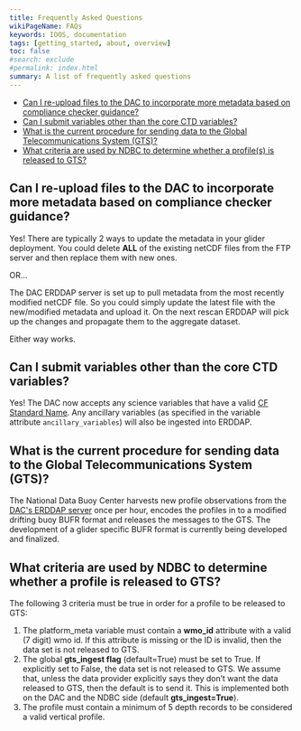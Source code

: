 ```yaml
---
title: Frequently Asked Questions
wikiPageName: FAQs
keywords: IOOS, documentation
tags: [getting_started, about, overview]
toc: false
#search: exclude
#permalink: index.html
summary: A list of frequently asked questions
---
```



- [Can I re-upload files to the DAC to incorporate more metadata based on compliance checker guidance?](#can-i-re-upload-files-to-the-dac-to-incorporate-more-metadata-based-on-compliance-checker-guidance)
- [Can I submit variables other than the core CTD variables?](#can-i-submit-variables-other-than-the-core-ctd-variables)
- [What is the current procedure for sending data to the Global Telecommunications System (GTS)?](#what-is-the-current-procedure-for-sending-data-to-the-global-telecommunications-system-gts)
- [What criteria are used by NDBC to determine whether a profile(s) is released to GTS?](#what-criteria-are-used-by-ndbc-to-determine-whether-a-profile-is-released-to-gts)

## Can I re-upload files to the DAC to incorporate more metadata based on compliance checker guidance?

Yes! There are typically 2 ways to update the metadata in your glider deployment. You could delete **ALL** of the existing netCDF files from the FTP server and then replace them with new ones.

OR...

The DAC ERDDAP server is set up to pull metadata from the most recently modified netCDF file. So you could simply update the latest file with the new/modified metadata and upload it. On the next rescan ERDDAP will pick up the changes and propagate them to the aggregate dataset.

Either way works.

## Can I submit variables other than the core CTD variables?

Yes! The DAC now accepts any science variables that have a valid [CF Standard Name](https://cfconventions.org/Data/cf-standard-names/current/build/cf-standard-name-table.html). Any ancillary variables (as specified in the variable attribute `ancillary_variables`) will also be ingested into ERDDAP.


## What is the current procedure for sending data to the Global Telecommunications System (GTS)?

The National Data Buoy Center harvests new profile observations from the [DAC's ERDDAP server](https://gliders.ioos.us/erddap/index.html) once per hour, encodes the profiles in to a modified drifting buoy BUFR format and releases the messages to the GTS.  The development of a glider specific BUFR format is currently being developed and finalized.

## What criteria are used by NDBC to determine whether a profile is released to GTS?

The following 3 criteria must be true in order for a profile to be released to GTS:

1. The platform_meta variable must contain a __wmo_id__ attribute with a valid (7 digit) wmo id. If this attribute is missing or the ID is invalid, then the data set is not released to GTS.
2. The global __gts_ingest flag__ (default=True) must be set to True. If explicitly set to False, the data set is not released to GTS. We assume that, unless the data provider explicitly says they don’t want the data released to GTS, then the default is to send it. This is implemented both on the DAC and the NDBC side (default __gts_ingest=True__).
3. The profile must contain a minimum of 5 depth records to be considered a valid vertical profile.
